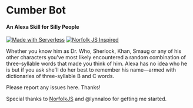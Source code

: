 # Cumber Bot #
#### An Alexa Skill for Silly People ####

[![Made with Serverless](https://img.shields.io/badge/serverless-⚡-yellow.svg?style=flat-square)](https://serverless.io) [![Norfolk JS Inspired](https://img.shields.io/badge/NorfolkJS-inspired-f3df49.svg?style=flat-square)](https://norfolkjs.org)

Whether you know him as Dr. Who, Sherlock, Khan, Smaug or any of his other characters you've most likely encountered a random combination of three-syllable words that made you think of him. Alexa has no idea who he is but if you ask she'll do her best to remember his name—armed with dictionaries of three-syllable B and C words.

Please report any issues here. Thanks!

Special thanks to [NorfolkJS](https://norfolkjs.org) and @lynnaloo for getting me started.